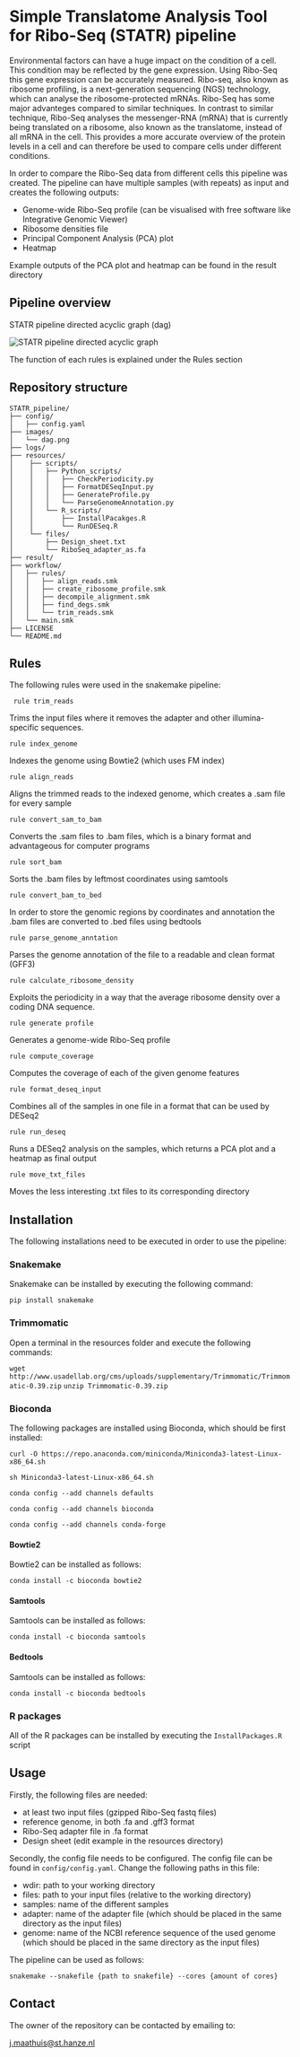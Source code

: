 # Simple Translatome Analysis Tool for Ribo-Seq (STATR) pipeline
Environmental factors can have a huge impact on the condition of a cell. This condition may be reflected by the gene expression. Using Ribo-Seq this gene expression can be accurately measured. Ribo-seq, also known as ribosome profiling, is a next-generation sequencing (NGS) technology, which can analyse the ribosome-protected mRNAs. Ribo-Seq has some major advanteges compared to similar techniques. In contrast to similar technique, Ribo-Seq analyses the messenger-RNA (mRNA) that is currently being translated on a ribosome, also known as the translatome, instead of all mRNA in the cell. This provides a more accurate overview of the protein levels in a cell and can therefore be used to compare cells under different conditions.

In order to compare the Ribo-Seq data from different cells this pipeline was created. The pipeline can have multiple samples (with repeats) as input and creates the following outputs:

* Genome-wide Ribo-Seq profile (can be visualised with free software like Integrative Genomic Viewer)
* Ribosome densities file
* Principal Component Analysis (PCA) plot
* Heatmap

Example outputs of the PCA plot and heatmap can be found in the result directory

## Pipeline overview
STATR pipeline directed acyclic graph (dag)

![STATR pipeline directed acyclic graph](https://github.com/JobMaathuis/STATR_pipeline/blob/main/images/dag.png)

The function of each rules is explained under the Rules section

## Repository structure

```
STATR_pipeline/
├── config/
│   ├── config.yaml
├── images/
│   └── dag.png
├── logs/
├── resources/
│    ├── scripts/
│    │   ├── Python_scripts/
│    │   │   ├── CheckPeriodicity.py
│    │   │ 	 ├── FormatDESeqInput.py
│    │   │   ├── GenerateProfile.py
│    │   │   └── ParseGenomeAnnotation.py
│    │   └── R_scripts/
│    │       ├── InstallPacakges.R
│    │       └── RunDESeq.R
│    └── files/
│        ├── Design_sheet.txt
│        └── RiboSeq_adapter_as.fa
├── result/    
├── workflow/
│   ├── rules/
│   │   ├── align_reads.smk
│   │   ├── create_ribosome_profile.smk
│   │   ├── decompile_alignment.smk
│   │   ├── find_degs.smk
│   │   └── trim_reads.smk
│   └── main.smk
├── LICENSE
└── README.md

```


## Rules
The following rules were used in the snakemake pipeline:

` rule trim_reads` 

Trims the input files where it removes the adapter and other illumina-specific sequences.

`rule index_genome`

Indexes the genome using Bowtie2 (which uses FM index)

`rule align_reads`

Aligns the trimmed reads to the indexed genome, which creates a .sam file for every sample

`rule convert_sam_to_bam`

Converts the .sam files to .bam files, which is a binary format and advantageous for computer programs

`rule sort_bam`

Sorts the .bam files by leftmost coordinates using samtools

`rule convert_bam_to_bed`

In order to store the genomic regions by coordinates and annotation the .bam files are converted to .bed files using bedtools

`rule parse_genome_anntation`

Parses the genome annotation of the file to a readable and clean format (GFF3)

`rule calculate_ribosome_density`

Exploits the periodicity in a way that the average ribosome density over a coding DNA sequence.

`rule generate profile`

Generates a genome-wide Ribo-Seq profile

`rule compute_coverage`

Computes the coverage of each of the given genome features

`rule format_deseq_input`

Combines all of the samples in one file in a format that can be used by DESeq2

`rule run_deseq`

Runs a DESeq2 analysis on the samples, which returns a PCA plot and a heatmap as final output

`rule move_txt_files`

Moves the less interesting .txt files to its corresponding directory

## Installation
The following installations need to be executed in order to use the pipeline:

### Snakemake
Snakemake can be installed by executing the following command:

`pip install snakemake`

### Trimmomatic
Open a terminal in the resources folder and execute the following commands:

`wget http://www.usadellab.org/cms/uploads/supplementary/Trimmomatic/Trimmomatic-0.39.zip`
`unzip Trimmomatic-0.39.zip`

### Bioconda
The following packages are installed using Bioconda, which should be first installed:

`curl -O https://repo.anaconda.com/miniconda/Miniconda3-latest-Linux-x86_64.sh`

`sh Miniconda3-latest-Linux-x86_64.sh`

`conda config --add channels defaults`

`conda config --add channels bioconda`

`conda config --add channels conda-forge`

#### Bowtie2
Bowtie2 can be installed as follows:

`conda install -c bioconda bowtie2`

#### Samtools 
Samtools can be installed as follows:

`conda install -c bioconda samtools`

#### Bedtools 
Samtools can be installed as follows:

`conda install -c bioconda bedtools` 


### R packages
All of the R packages can be installed by executing the `InstallPackages.R` script

## Usage
Firstly, the following files are needed:

* at least two input files (gzipped Ribo-Seq fastq files)
* reference genome, in both .fa and .gff3 format
* Ribo-Seq adapter file in .fa format
* Design sheet (edit example in the resources directory)

Secondly, the config file needs to be configured. The config file can be found in `config/config.yaml`. Change the following paths in this file:

* wdir: path to your working directory
* files: path to your input files (relative to the working directory)
* samples: name of the different samples
* adapter: name of the adapter file (which should be placed in the same directory as the input files)
* genome: name of the NCBI reference sequence of the used genome (which should be placed in the same directory as the input files)

The pipeline can be used as follows:

`snakemake --snakefile {path to snakefile} --cores {amount of cores}`

## Contact
The owner of the repository can be contacted by emailing to:

j.maathuis@st.hanze.nl
